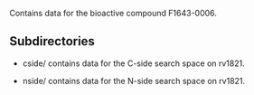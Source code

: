 Contains data for the bioactive compound F1643-0006.

## Subdirectories

- cside/ contains data for the C-side search space on rv1821.

- nside/ contains data for the N-side search space on rv1821.

